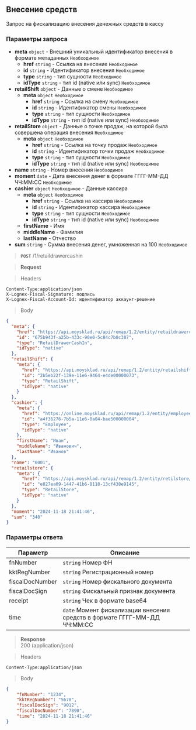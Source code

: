 ## Внесение средств

Запрос на фискализацию внесения денежных средств в кассу

### Параметры запроса
+ **meta** `object` - Внешний уникальный идентификатор внесения в формате метаданных `Необходимое`
    + **href** `string` - Ссылка на внесение `Необходимое`
    + **id** `string` - Идентификатор внесения `Необходимое`
    + **type** `string` - тип сущности `Необходимое`
    + **idType** `string` - тип id (native или sync) `Необходимое`
+ **retailShift** `object` - Данные о смене `Необходимое`
    + **meta** `object` `Необходимое`
        + **href** `string` - Ссылка на смену `Необходимое`
        + **id** `string` - Идентификатор смены `Необходимое`
        + **type** `string` - тип сущности `Необходимое`
        + **idType** `string` - тип id (native или sync) `Необходимое`
+ **retailStore** `object` - Данные о точке продаж, на которой была совершена операция внесения `Необходимое`
    + **meta** `object` `Необходимое`
        + **href** `string` - Ссылка на точку продаж `Необходимое`
        + **id** `string` - Идентификатор точки продаж `Необходимое`
        + **type** `string` - тип сущности `Необходимое`
        + **idType** `string` - тип id (native или sync) `Необходимое`
+ **name** `string` - Номер внесения `Необходимое`
+ **moment** `date` - Дата внесения денег в формате ГГГГ-ММ-ДД ЧЧ:ММ:СС `Необходимое`
+ **cashier** `object` `Необходимое` - Данные кассира
    + **meta** `object` `Необходимое`
        + **href** `string` - Ссылка на кассира `Необходимое`
        + **id** `string` - Идентификатор кассира `Необходимое`
        + **type** `string` - тип сущности `Необходимое`
        + **idType** `string` - тип id (native или sync) `Необходимое`
    + **firstName** - Имя
    + **middleName** - Фамилия
    + **lastName** - Отчество
+ **sum** `string` - Сумма внесения денег, умноженная на 100 `Необходимое`


> **`POST`**
> /1/retaildrawercashin

> **Request**

> Headers

```
Content-Type:application/json
X-Lognex-Fiscal-Signature: подпись
X-Lognex-Fiscal-Account-Id: идентификатор аккаунт-решение
```

> Body

```json
{
  "meta": {
    "href": "https://api.moysklad.ru/api/remap/1.2/entity/retaildrawercashin/675b943f-a25b-433c-90e0-5c84c7b0c307",
    "id": "675b943f-a25b-433c-90e0-5c84c7b0c307",
    "type": "RetailDrawerCashIn",
    "idType": "native"
  },
  "retailShift": {
    "meta": {
      "href": "https://api.moysklad.ru/api/remap/1.2/entity/retailshift/2b5eb22f-139e-11e6-9464-e4de00000073",
      "id": "2b5eb22f-139e-11e6-9464-e4de00000073",
      "type": "RetailShift",
      "idType": "native"
    }
  },
  "cashier": {
    "meta": {
      "href": "https://online.moysklad.ru/api/remap/1.2/entity/employee/a4f36276-7b5a-11e6-8a84-bae500000004",
      "id": "a4f36276-7b5a-11e6-8a84-bae500000004",
      "type": "Employee",
      "idType": "native"
    },
    "firstName": "Иван",
    "middleName": "Иванович",
    "lastName": "Иванов"
  },
  "name": "0001",
  "retailstore": {
    "meta": {
      "href": "https://api.moysklad.ru/api/remap/1.2/entity/retilstore/e827ea09-1447-41b6-8118-13cf438e9145",
      "id": "e827ea09-1447-41b6-8118-13cf438e9145",
      "type": "RetailStore",
      "idType": "native"
    }
  },
  "moment": "2024-11-18 21:41:46",
  "sum": "340"
}
```

### Параметры ответа
| Параметр        | Описание                                                                  |
|-----------------|---------------------------------------------------------------------------|
| fnNumber        | `string` Номер ФН                                                         |
| kktRegNumber    | `string` Регистрационный номер                                            |
| fiscalDocNumber | `string` Номер фискального документа                                      |
| fiscalDocSign   | `string` Фискальный признак документа                                     |
| receipt         | `string` Чек в формате base64                                             |
| time            | `date` Момент фискализации внесения средств в формате ГГГГ-ММ-ДД ЧЧ:ММ:СС |

> **Response**   
> 200 (application/json)

> Headers

```
Content-Type:application/json
```

> Body

```json
{
    "fnNumber": "1234",
    "kktRegNumber": "5678",
    "fiscalDocSign": "9012",
    "fiscalDocNumber": "7890",
    "time": "2024-11-18 21:41:46"
}
```
